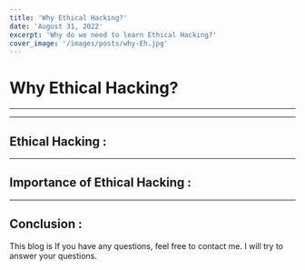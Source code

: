 ```yaml
---
title: 'Why Ethical Hacking?'
date: 'August 31, 2022'
excerpt: 'Why do we need to learn Ethical Hacking?'
cover_image: '/images/posts/why-Eh.jpg'
---
```


# Why Ethical Hacking?
___
___

## Ethical Hacking :


___

## Importance of Ethical Hacking :


___

## Conclusion :

This blog is 
If you have any questions, feel free to contact me. I will try to answer your questions.